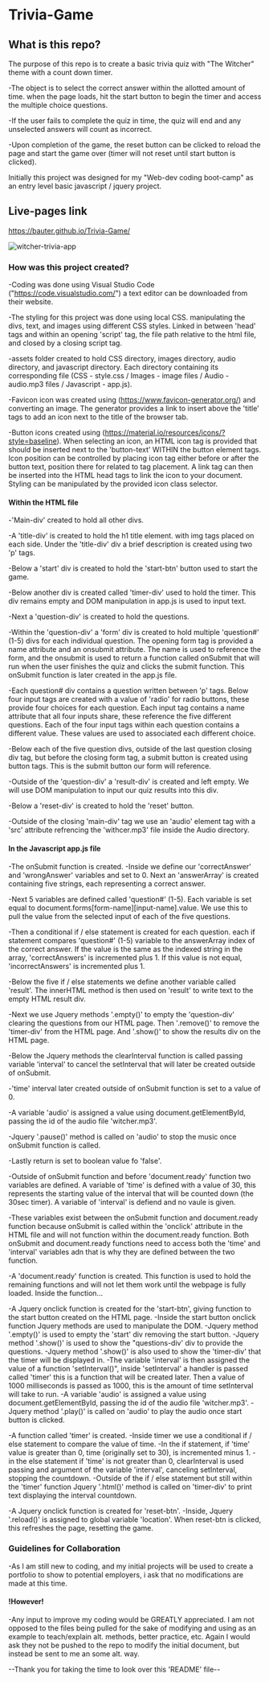 # Trivia-Game

## What is this repo? ##

The purpose of this repo is to create a basic trivia quiz with "The Witcher" theme with a count down timer.

-The object is to select the correct answer within the allotted amount of time. when the page loads, hit the start button to begin the timer and access the multiple choice questions.

-If the user fails to complete the quiz in time, the quiz will end and any unselected answers will count as incorrect.
  
-Upon completion of the game, the reset button can be clicked to reload the page and start the game over (timer will not reset until start button is clicked).


Initially this project was designed for my "Web-dev coding boot-camp" as an entry level basic javascript / jquery project.

## Live-pages link ##

https://bauter.github.io/Trivia-Game/

![witcher-trivia-app](witcherTrivia.gif)

### How was this project created? ###

-Coding was done using Visual Studio Code ("https://code.visualstudio.com/") a text editor can be downloaded from their website.

-The styling for this project was done using local CSS. manipulating the divs, text, and images using different CSS styles. Linked in between 'head' tags and within an opening 'script' tag, the file path relative to the html file, and closed by a closing script tag. 

-assets folder created to hold CSS directory, images directory, audio directory, and javascript directory. Each directory containing its corresponding file (CSS - style.css / Images - image files / Audio - audio.mp3 files / Javascript - app.js).

-Favicon icon was created using (https://www.favicon-generator.org/) and converting an image. The generator provides a link to insert above the 'title' tags to add an icon next to the title of the browser tab.

-Button icons created using (https://material.io/resources/icons/?style=baseline). When selecting an icon, an HTML icon tag is provided that should be inserted next to the 'button-text' WITHIN the button element tags. Icon position can be controlled by placing icon tag either before or after the button text, position there for related to tag placement. A link tag can then be inserted into the HTML head tags to link the icon to your document. Styling can be manipulated by the provided icon class selector.

#### Within the HTML file ####

 -'Main-div' created to hold all other divs.

 -A 'title-div' is created to hold the h1 title element. with img tags placed on each side. Under the 'title-div' div a brief description is created using two 'p' tags.

 -Below a 'start' div is created to hold the 'start-btn' button used to start the game.

 -Below another div is created called 'timer-div' used to hold the timer. This div remains empty and DOM manipulation in app.js is used to input text.

 -Next a 'question-div' is created to hold the questions.

 -Within the 'question-div' a 'form' div is created to hold multiple 'question#' (1-5) divs for each individual question. The opening form tag is provided a name attribute and an onsubmit attribute. The name is used to reference the form, and the onsubmit is used to return a function called onSubmit that will run when the user finishes the quiz and clicks the submit function. This onSubmit function is later created in the app.js file.

 -Each question# div contains a question written between 'p' tags. Below four input tags are created with a value of 'radio' for radio buttons, these provide four choices for each question. Each input tag contains a name attribute that all four inputs share, these reference the five different questions. Each of the four input tags within each question contains a different value. These values are used to associated each different choice.

 -Below each of the five question divs, outside of the last question closing div tag, but before the closing form tag, a submit button is created using button tags. This is the submit button our form will reference. 

 -Outside of the 'question-div' a 'result-div' is created and left empty. We will use DOM manipulation to input our quiz results into this div.

 -Below a 'reset-div' is created to hold the 'reset' button.

 -Outside of the closing 'main-div' tag we use an 'audio' element tag with a 'src' attribute refrencing the 'withcer.mp3' file inside the Audio directory. 

#### In the Javascript app.js file ####

-The onSubmit function is created. 
 -Inside we define our 'correctAnswer' and 'wrongAnswer' variables and set to 0. Next an 'answerArray' is created containing five strings, each representing a correct answer.

 -Next 5 variables are defined called 'question#' (1-5). Each variable is set equal to document.forms[form-name][input-name].value. We use this to pull the value from the selected input of each of the five questions.

 -Then a conditional if / else statement is created for each question. each if statement compares 'question#' (1-5) variable to the answerArray index of the correct answer. If the value is the same as the indexed string in the array, 'correctAnswers' is incremented plus 1. If this value is not equal, 'incorrectAnswers' is incremented plus 1.

 -Below the five if / else statements we define another variable called 'result'. The innerHTML method is then used on 'result' to write text to the empty HTML result div.

 -Next we use Jquery methods '.empty()' to empty the 'question-div' clearing the questions from our HTML page. Then '.remove()' to remove the 'timer-div' from the HTML page. And '.show()' to show the results div on the HTML page.

 -Below the Jquery methods the clearInterval function is called passing variable 'interval' to cancel the setInterval that will later be created outside of onSubmit.

 -'time' interval later created outside of onSubmit function is set to a value of 0.

 -A variable 'audio' is assigned a value using document.getElementById, passing the id of the audio file 'witcher.mp3'.

 -Jquery '.pause()' method is called on 'audio' to stop the music once onSubmit function is called.

 -Lastly return is set to boolean value fo 'false'.

-Outside of onSubmit function and before 'document.ready' function two variables are defined. A variable of 'time' is defined with a value of 30, this represents the starting value of the interval that will be counted down (the 30sec timer). A variable of 'interval' is defiend and no vaule is given.

 -These variables exist between the onSubmit function and document.ready function because onSubmit is called within the 'onclick' attribute in the HTML file and will not function within the document.ready function. Both onSubmit and document.ready functions need to access both the 'time' and 'interval' variables adn that is why they are defined between the two function.

-A 'document.ready' function is created. This function is used to hold the remaining functions and will not let them work until the webpage is fully loaded. Inside the function...

-A Jquery onclick function is created for the 'start-btn', giving function to the start button created on the HTML page.
 -Inside the start button onclick function Jquery methods are used to manipulate the DOM.
 -Jquery method '.empty()' is used to empty the 'start' div removing the start button.
 -Jquery method '.show()' is used to show the "questions-div' div to provide the questions.
 -Jquery method '.show()' is also used to show the 'timer-div' that the timer will be displayed in.
 -The variable 'interval' is then assigned the value of a function 'setInterval()", inside 'setInterval' a handler is passed called 'timer' this is a function that will be created later. Then a value of 1000 milliseconds is passed as 1000, this is the amount of time setInterval will take to run.
 -A variable 'audio' is assigned a value using document.getElementById, passing the id of the audio file 'witcher.mp3'.
 -Jquery method '.play()' is called on 'audio' to play the audio once start button is clicked.

-A function called 'timer' is created.
 -Inside timer we use a conditional if / else statement to compare the value of time.
 -In the if statement, if 'time' value is greater than 0, time (originally set to 30), is incremented minus 1.
 -in the else statement if 'time' is not greater than 0, clearInterval is used passing and argument of the variable 'interval', canceling setInterval, stopping the countdown.
 -Outside of the if / else statement but still within the 'timer' function Jquery '.html()' method is called on 'timer-div' to print text displaying the interval countdown.

-A Jquery onclick function is created for 'reset-btn'.
 -Inside, Jquery '.reload()' is assigned to global variable 'location'. When reset-btn is clicked, this refreshes the page, resetting the game.
 
### Guidelines for Collaboration ###

-As I am still new to coding, and my initial projects will be used to create a portfolio to show to potential employers, i ask that no modifications are made at this time.

#### !However! ####

 -Any input to improve my coding would be GREATLY appreciated. I am not opposed to the files being pulled for the sake of modifying and using as an example to teach/explain alt. methods, better practice, etc. Again I would ask they not be pushed to the repo to modify the initial document, but instead be sent to me an some alt. way.

 --Thank you for taking the time to look over this 'README' file--